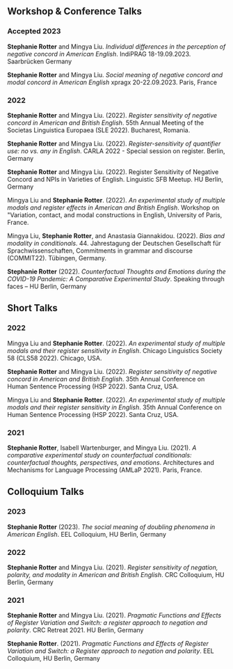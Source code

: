 
## Workshop \& Conference Talks


### Accepted 2023

**Stephanie Rotter** and Mingya Liu. *Individual differences in the perception of negative concord in American English*. IndiPRAG 18-19.09.2023. Saarbrücken Germany

**Stephanie Rotter** and Mingya Liu. *Social meaning of negative concord and modal concord in American English* xpragx 20-22.09.2023. Paris, France


### 2022

**Stephanie Rotter** and Mingya Liu. (2022). *Register sensitivity of negative concord in American and British English*. 55th Annual Meeting of the Societas Linguistica Europaea (SLE 2022). Bucharest, Romania.

**Stephanie Rotter** and Mingya Liu. (2022). *Register-sensitivity of quantifier use: no vs. any in English*. CARLA 2022 - Special session on register. Berlin, Germany

**Stephanie Rotter** and Mingya Liu. (2022). Register Sensitivity of Negative Concord and NPIs in Varieties of English. Linguistic SFB Meetup. HU Berlin, Germany

Mingya Liu and **Stephanie Rotter**. (2022). *An experimental study of multiple modals and register effects in American and British English*. Workshop on "Variation, contact, and modal constructions in English, University of Paris, France.

Mingya Liu, **Stephanie Rotter**, and Anastasia Giannakidou. (2022). *Bias and modality in conditionals*. 44. Jahrestagung der Deutschen Gesellschaft für Sprachwissenschaften, Commitments in grammar and discourse (COMMIT22). Tübingen, Germany.

**Stephanie Rotter** (2022). *Counterfactual Thoughts and Emotions during the COVID-19 Pandemic: A Comparative Experimental Study*. Speaking through faces – HU Berlin, Germany


## Short Talks

### 2022

Mingya Liu and **Stephanie Rotter**. (2022). *An experimental study of multiple modals and their register sensitivity in English*. Chicago Linguistics Society 58 (CLS58 2022). Chicago, USA.

**Stephanie Rotter** and Mingya Liu. (2022). *Register sensitivity of negative concord in American and British English*. 35th Annual Conference on Human Sentence Processing (HSP 2022). Santa Cruz, USA.

Mingya Liu and **Stephanie Rotter**. (2022). *An experimental study of multiple modals and their register sensitivity in English*. 35th Annual Conference on Human Sentence Processing (HSP 2022). Santa Cruz, USA.


### 2021
**Stephanie Rotter**, Isabell Wartenburger, and Mingya Liu. (2021). *A comparative experimental study on counterfactual conditionals: counterfactual thoughts, perspectives, and emotions*. Architectures and Mechanisms for Language Processing (AMLaP 2021). Paris, France.


## Colloquium Talks


### 2023 

**Stephanie Rotter** (2023). *The social meaning of doubling phenomena in American English*. EEL Colloquium, HU Berlin, Germany


### 2022

**Stephanie Rotter** and Mingya Liu. (2021). *Register sensitivity of negation, polarity, and modality in American and British English*. CRC Colloquium,  HU Berlin, Germany



### 2021 

**Stephanie Rotter** and Mingya Liu. (2021). *Pragmatic Functions and Effects of Register Variation and Switch: a register approach to negation and polarity*. CRC Retreat 2021. HU Berlin, Germany

**Stephanie Rotter**. (2021). *Pragmatic Functions and Effects of Register Variation and Switch: a Register approach to negation and polarity*. EEL Colloquium, HU Berlin, Germany


